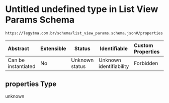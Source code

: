# Untitled undefined type in List View Params Schema

```txt
https://legytma.com.br/schema/list_view_params.schema.json#/properties
```




| Abstract            | Extensible | Status         | Identifiable            | Custom Properties | Additional Properties | Access Restrictions | Defined In                                                                                      |
| :------------------ | ---------- | -------------- | ----------------------- | :---------------- | --------------------- | ------------------- | ----------------------------------------------------------------------------------------------- |
| Can be instantiated | No         | Unknown status | Unknown identifiability | Forbidden         | Allowed               | none                | [list_view_params.schema.json\*](../schema/list_view_params.schema.json "open original schema") |

## properties Type

unknown
